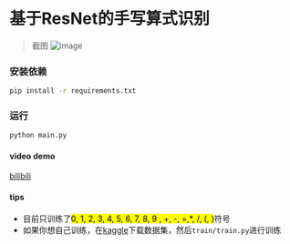# 基于ResNet的手写算式识别
> 截图
![image](https://github.com/tansen87/HandwrittenFormulaRecognition/assets/98570790/13bf3de4-c238-4aa4-b6e2-23e6808ee08e)

### 安装依赖
```bash
pip install -r requirements.txt
```

### 运行
```bash
python main.py
```

#### video demo
[bilibili](https://www.bilibili.com/video/BV1Qa411f7dB/?spm_id_from=333.999.0.0&vd_source=5ee5270944c6e7a459e1311330bf455c)
#### tips
* 目前只训练了<mark>0, 1, 2, 3, 4, 5, 6, 7, 8, 9 , +, -, =,*, /, (, )</mark>符号
* 如果你想自己训练，在[kaggle](https://www.kaggle.com/xainano/handwrittenmathsymbols)下载数据集，然后`train/train.py`进行训练
